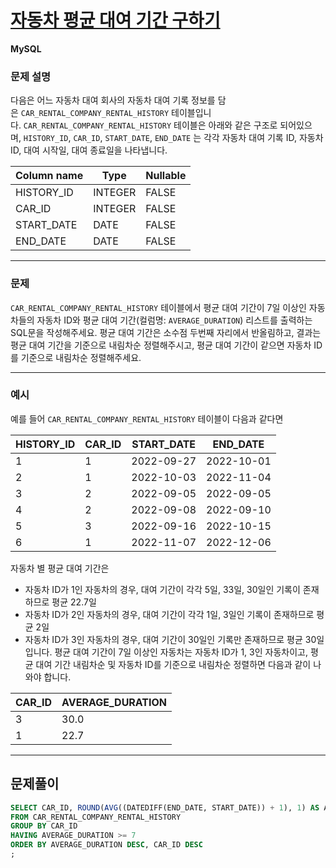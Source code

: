 # [자동차 평균 대여 기간 구하기](https://school.programmers.co.kr/learn/courses/30/lessons/157342)

**MySQL**

### **문제 설명**

다음은 어느 자동차 대여 회사의 자동차 대여 기록 정보를 담은 `CAR_RENTAL_COMPANY_RENTAL_HISTORY` 테이블입니다. `CAR_RENTAL_COMPANY_RENTAL_HISTORY` 테이블은 아래와 같은 구조로 되어있으며, `HISTORY_ID`, `CAR_ID`, `START_DATE`, `END_DATE` 는 각각 자동차 대여 기록 ID, 자동차 ID, 대여 시작일, 대여 종료일을 나타냅니다.

| Column name | Type | Nullable |
| --- | --- | --- |
| HISTORY_ID | INTEGER | FALSE |
| CAR_ID | INTEGER | FALSE |
| START_DATE | DATE | FALSE |
| END_DATE | DATE | FALSE |

---

### 문제

`CAR_RENTAL_COMPANY_RENTAL_HISTORY` 테이블에서 평균 대여 기간이 7일 이상인 자동차들의 자동차 ID와 평균 대여 기간(컬럼명: `AVERAGE_DURATION`) 리스트를 출력하는 SQL문을 작성해주세요. 평균 대여 기간은 소수점 두번째 자리에서 반올림하고, 결과는 평균 대여 기간을 기준으로 내림차순 정렬해주시고, 평균 대여 기간이 같으면 자동차 ID를 기준으로 내림차순 정렬해주세요.

---

### 예시

예를 들어 `CAR_RENTAL_COMPANY_RENTAL_HISTORY` 테이블이 다음과 같다면

| HISTORY_ID | CAR_ID | START_DATE | END_DATE |
| --- | --- | --- | --- |
| 1 | 1 | 2022-09-27 | 2022-10-01 |
| 2 | 1 | 2022-10-03 | 2022-11-04 |
| 3 | 2 | 2022-09-05 | 2022-09-05 |
| 4 | 2 | 2022-09-08 | 2022-09-10 |
| 5 | 3 | 2022-09-16 | 2022-10-15 |
| 6 | 1 | 2022-11-07 | 2022-12-06 |

자동차 별 평균 대여 기간은

- 자동차 ID가 1인 자동차의 경우, 대여 기간이 각각 5일, 33일, 30일인 기록이 존재하므로 평균 22.7일
- 자동차 ID가 2인 자동차의 경우, 대여 기간이 각각 1일, 3일인 기록이 존재하므로 평균 2일
- 자동차 ID가 3인 자동차의 경우, 대여 기간이 30일인 기록만 존재하므로 평균 30일 입니다. 평균 대여 기간이 7일 이상인 자동차는 자동차 ID가 1, 3인 자동차이고, 평균 대여 기간 내림차순 및 자동차 ID를 기준으로 내림차순 정렬하면 다음과 같이 나와야 합니다.

| CAR_ID | AVERAGE_DURATION |
| --- | --- |
| 3 | 30.0 |
| 1 | 22.7 |

---

## 문제풀이
```sql
SELECT CAR_ID, ROUND(AVG((DATEDIFF(END_DATE, START_DATE)) + 1), 1) AS AVERAGE_DURATION
FROM CAR_RENTAL_COMPANY_RENTAL_HISTORY
GROUP BY CAR_ID
HAVING AVERAGE_DURATION >= 7
ORDER BY AVERAGE_DURATION DESC, CAR_ID DESC
;
```